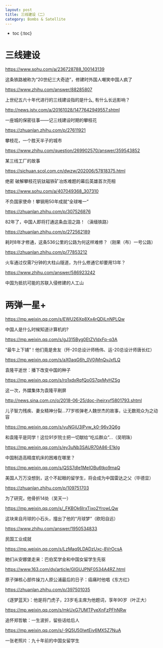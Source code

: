 ```yaml
---
layout: post
title: 三线建设（二）
category: Bombs & Satellite 
---
```


* toc
{:toc}

# 三线建设

https://www.sohu.com/a/236728788_100143139

这条铁路被称为“20世纪三大奇迹”，修建时外国人嘲笑中国人疯了

https://www.zhihu.com/answer/88285807

上世纪五六十年代进行的三线建设指的是什么, 有什么长远影响？

http://news.jstv.com/a/20161028/1477642949557.shtml

一座城的保密往事——记三线建设时期的攀枝花

https://zhuanlan.zhihu.com/p/27611921

攀枝花，一个胜天半子的城市

https://www.zhihu.com/question/269902570/answer/359543852

某三线工厂的故事

https://sichuan.scol.com.cn/dwzw/202006/57818375.html

绝密 破解攀枝花钒钛磁铁矿冶炼难题的幕后英雄首次亮相

https://www.sohu.com/a/407049368_307310

不负国家使命！攀钢用50年成就“全球唯一”

https://zhuanlan.zhihu.com/p/307526876

82年了，中国人即将打通这条血泪之路！（滇缅铁路）

https://zhuanlan.zhihu.com/p/272562189

耗时8年才修通，这条536公里的公路为何这样难修？（刚果（布）一号公路）

https://zhuanlan.zhihu.com/p/77853212

火车通过仅需7分钟的大柱山隧道，为什么修通它却要用13年？

https://www.zhihu.com/answer/586923242

中国为抵抗可能的苏联入侵修建的人工山

# 两弹一星+

https://mp.weixin.qq.com/s/EWU26Xp8Xx4rQDiLnNPLQw

中国人是什么时候知道计算机的?

https://mp.weixin.qq.com/s/gJ315Byg0EtZVldxFp-q3A

“最牛上下铺”！他们竟是舍友（歼-20总设计师杨伟、运-20总设计师唐长红）

https://mp.weixin.qq.com/s/aX0aqG6h_0V0jMnQvJxfLQ

袁隆平逝世：播下改变中国的种子

https://mp.weixin.qq.com/s/ro1xdxRqfQo0S7qxMyHZSg

这一次，外媒集体为袁隆平刷屏

http://news.sina.com.cn/o/2018-06-25/doc-iheirxyf5801793.shtml

儿子智力残疾、妻女精神分裂…77岁核弹老人魏世杰的故事，让无数观众为之动容

https://mp.weixin.qq.com/s/vuNGjU3lPvw_k0-96v3Q6g

和袁隆平是同学！这位91岁院士把一切献给“吃瓜群众”...（吴明珠）

https://mp.weixin.qq.com/s/ey3uNb3SAUR70A86-E1klg

中国制造高精度机床的困难在哪里？

https://mp.weixin.qq.com/s/QSS7dIe1MeIOBu6tko9maQ

美国人万万没想到，这个不起眼的留学生，将会成为中国雷达之父（毕德显）

https://zhuanlan.zhihu.com/p/109751703

为了研究，他骨折14处（吴天一）

https://mp.weixin.qq.com/s/_FKBOk6IrxTixo2YrowLQw

这块来自月球的小石头，撞出了他的“月球梦”（欧阳自远）

https://www.zhihu.com/answer/1950534833

民国工业成就

https://mp.weixin.qq.com/s/LzMaq9LDADzUxc-8VrOcsA

她们从安娜堡走来：巴伯奖学金和中国女留学生先驱

https://www.163.com/dy/article/GIGUJPNF0534A4RZ.html

原子弹核心部件操刀人原公浦最后的日子：癌痛时他唱《东方红》

https://zhuanlan.zhihu.com/p/397501035

《逐梦蓝天》：他是将门虎子，23岁毛主席为他题词，享年90岁（叶正大）

https://mp.weixin.qq.com/s/mkUxG7UMTPyeXnFzPFhNRw

追怀郑哲敏：一生波折，留些话给后人

https://mp.weixin.qq.com/s/-9Q5U50IwtEiv6MX5Z7NuA

一张老照片：九十年前的中国女留学生
